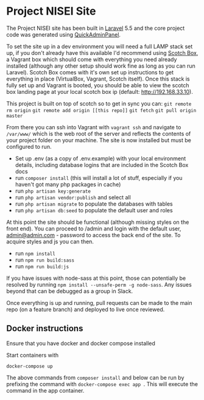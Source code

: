 # Project NISEI Site
The Project NISEI site has been built in [Laravel](https://laravel.com/) 5.5 and the core project code was generated using [QuickAdminPanel](https://quickadminpanel.com/).

To set the site up in a dev environment you will need a full LAMP stack set up, if you don't already have this available I'd recommend using [Scotch Box](https://box.scotch.io/), a Vagrant box which should come with everything you need already installed (although any other setup should work fine as long as you can run Laravel). Scotch Box comes with it's own set up instructions to get everything in place (VirtualBox, Vagrant, Scotch itself). Once this stack is fully set up and Vagrant is booted, you should be able to view the scotch box landing page at your local scotch box ip (default: http://192.168.33.10).

This project is built on top of scotch so to get in sync you can:
`git remote rm origin`
`git remote add origin [[this repo]]`
`git fetch`
`git pull origin master`

From there you can ssh into Vagrant with ```vagrant ssh``` and navigate to ```/var/www/``` which is the web root of the server and reflects the contents of your project folder on your machine. The site is now installed but must be configured to run.

* Set up .env (as a copy of .env.example) with your local environment details, including database logins that are included in the Scotch Box docs
* run `composer install` (this will install a lot of stuff, especially if you haven't got many php packages in cache)
* run `php artisan key:generate`
* run `php artisan vendor:publish` and select all
* run `php artisan migrate` to populate the databases with tables
* run `php artisan db:seed` to populate the default user and roles

At this point the site should be functional (although missing styles on the front end). You can proceed to /admin and login with the default user, admin@admin.com - password to access the back end of the site. To acquire styles and js you can then.

* run `npm install`
* run `npm run build:sass`
* run `npm run build:js`

If you have issues with node-sass at this point, those can potentially be resolved by running `npm install --unsafe-perm -g node-sass`. Any issues beyond that can be debugged as a group in Slack.

Once everything is up and running, pull requests can be made to the main repo (on a feature branch) and deployed to live once reviewed.

## Docker instructions
Ensure that you have docker and docker compose installed

Start containers with 

`docker-compose up`

The above commands from `composer install` and below can be run by prefixing the command with `docker-compose exec app `.  This will execute the command in the app container.
